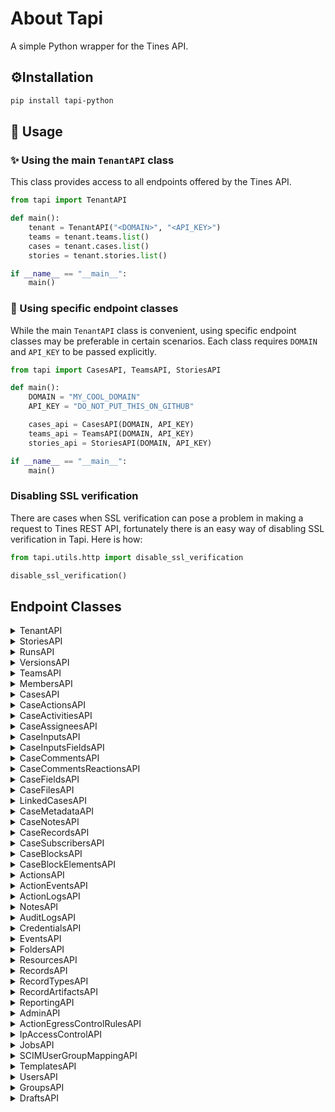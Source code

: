 # About Tapi
A simple Python wrapper for the Tines API.

## ⚙️Installation

```bash
pip install tapi-python
```

## 🔄 Usage

### ✨ Using the main `TenantAPI` class
This class provides access to all endpoints offered by the Tines API.

```python
from tapi import TenantAPI

def main():
    tenant = TenantAPI("<DOMAIN>", "<API_KEY>")
    teams = tenant.teams.list()
    cases = tenant.cases.list()
    stories = tenant.stories.list()

if __name__ == "__main__":
    main()
```

### 🔧 Using specific endpoint classes
While the main `TenantAPI` class is convenient, using specific endpoint classes may be preferable in certain scenarios. Each class requires `DOMAIN` and `API_KEY` to be passed explicitly.

```python
from tapi import CasesAPI, TeamsAPI, StoriesAPI

def main():
    DOMAIN = "MY_COOL_DOMAIN"
    API_KEY = "DO_NOT_PUT_THIS_ON_GITHUB"

    cases_api = CasesAPI(DOMAIN, API_KEY)
    teams_api = TeamsAPI(DOMAIN, API_KEY)
    stories_api = StoriesAPI(DOMAIN, API_KEY)

if __name__ == "__main__":
    main()
```

### Disabling SSL verification
There are cases when SSL verification can pose a problem in making a request to Tines REST API, fortunately
there is an easy way of disabling SSL verification in Tapi. Here is how:

```python
from tapi.utils.http import disable_ssl_verification

disable_ssl_verification()
```

## Endpoint Classes

<details>
<summary>TenantAPI</summary>
This class is designed to be used as a "parent" class from which all other endpoints in tines can be accessed.

### Methods

| **Method**          | **Description**                                                            |
|---------------------|----------------------------------------------------------------------------|
| `info`              | Retries information about the tenant.                                      |
| `web_statistics`    | Retrieve operational information about your web server. (Self Hosted Only) |
| `trigger_webhook`   | Trigger a webhook from the tenant or external tenants.                     |
| `worker_statistics` | Retrieve essential information about worker statistics. (Self Hosted Only) |

### Subclasses

| **Path**                | **Class**        | **Description**                        |
|-------------------------|------------------|----------------------------------------|
| `TenantAPI.cases`       | `CasesAPI`        | Manage cases.                          |
| `TenantAPI.teams`       | `TeamsAPI`       | Manage teams.                          |
| `TenantAPI.admin`       | `AdminAPI`       | Manage tenant through admin endpoints. |
| `TenantAPI.events`      | `EventsAPI`      | Manage tenant-wide action events.      |
| `TenantAPI.stories`     | `StoriesAPI`     | Manage workflows.                      |
| `TenantAPI.folders`     | `FoldersAPI`     | Manage folders.                        |
| `TenantAPI.records`     | `RecordsAPI`     | Manage records.                        |
| `TenantAPI.resources`   | `ResourcesAPI`   | Manage resources.                      |
| `TenantAPI.reporting`   | `ReportingAPI`   | Pull action performance & time saved   |
| `TenantAPI.audit_logs`  | `AuditLogsAPI`   | Pull tenant logs.                      |
| `TenantAPI.credentials` | `CredentialsAPI` | Manage tenant credentials.             |


### Usage:
```python
from json import dumps
from tapi import TenantAPI

def main():
    DOMAIN  = "my-cool-domain-1234"
    API_KEY = "do_not_put_this_on_github_lol"
    
    tenant = TenantAPI(DOMAIN, API_KEY)
    
    tenant_info = tenant.info()
    
    print(dumps(tenant_info, indent = 4))
```
```json5
{
    "body": {
        "stack": {...}
    },
    "headers": {...},
    "status_code": ...
}
```

</details>

<details>
<summary>StoriesAPI</summary>
Manage tines workflows.

### Methods

| **Method**     | **Description**                          |
|----------------|------------------------------------------|
| `create`       | Create story.                            |
| `get`          | Get story details.                       |
| `update`       | Update story details.                    |
| `list`         | List all stories in the tenant or team.  |
| `delete`       | Delete story.                            |
| `batch_delete` | Delete multiple stories.                 |
| `export`       | Export story.                            |
| `import_`      | Import story.                            |
| `disable`      | Update the disabled state of a story.    |

### Subclasses

| **Path**                           | **Class**          | **Description**              |
|------------------------------------|--------------------|------------------------------|
| `TenantAPI.stories.runs`           | `RunsAPI`          | Manage case runs.            |
| `TenantAPI.stories.notes`          | `NotesAPI`         | Manage case notes.           |
| `TenantAPI.stories.groups`         | `GroupsAPI`        | Pull action groups logs.     |
| `TenantAPI.stories.drafts`         | `DraftsAPI`        | Manage story drafts.         |
| `TenantAPI.stories.actions`        | `ActionsAPI`       | Manage case actions.         |
| `TenantAPI.stories.versions`       | `VersionsAPI`      | Manage case versions.        |
| `TenantAPI.stories.change_request` | `ChangeRequestAPI` | Manage case change requests. |

### Usage:

```python
from json import dumps
from tapi import StoriesAPI

def main():
    DOMAIN  = "my-cool-domain-1234"
    API_KEY = "do_not_put_this_on_github_lol"
    
    stories_api = StoriesAPI(DOMAIN, API_KEY)
    
    stories = stories_api.list()
    
    print(dumps(stories, indent = 4))
```
```json5
{
    "body": {
        "stories": [
            {
                "name": "Testing",
                "user_id": 1234,
                "description": null,
                "keep_events_for": 604800,
                "disabled": false,
                "priority": false
                //...[snip]...//
            }
        //...[snip]...//
        ]
    },
    "headers": {...},
    "status_code": ...
}
```

</details>

<details>
<summary>RunsAPI</summary>
Manage workflows runs.

### Methods

| **Method** | **Description**                            |
|------------|--------------------------------------------|
| `events`   | Retrieve a list of events for a story run. |
| `list`     | Retrieve a list of story runs.             |

### Subclasses
- **None**

### Usage

```python
from json import dumps
from tapi import RunsAPI

def main():
    DOMAIN  = "my-cool-domain-1234"
    API_KEY = "do_not_put_this_on_github_lol"
    
    story_run_api = RunsAPI(DOMAIN, API_KEY)
    
    runs = story_run_api.list(
        story_id = 1234
    )
    
    print(dumps(runs, indent = 4))
```
```json5
{
    "body": {
        "story_runs": [
            {
                "guid": "1b3087a2-1589-4fb8-8259-d74d38fccfb2",
                "duration": 0,
                "story_id": 1234,
                "start_time": "2025-01-27T21:13:20Z",
                "end_time": "2025-01-27T21:13:20Z",
                "action_count": 1,
                "event_count": 1,
                "story_mode": "LIVE"
            },
            //...[snip]...//
        ]
    },
    "headers": {...},
    "status_code": ...
}
```

</details>

<details>
<summary>VersionsAPI</summary>
Manage stories versions.

### Methods

| **Method** | **Description**                    |
|------------|------------------------------------|
| `create`   | Create a story version.            |
| `get`      | Retrieve a story version.          |
| `update`   | Update a story version.            |
| `list`     | Retrieve a list of story versions. |
| `delete`   | Delete a story version.            |

### Subclasses
- **None**

### Usage:

```python
from json import dumps
from tapi import VersionsAPI

def main():
    DOMAIN  = "my-cool-domain-1234"
    API_KEY = "do_not_put_this_on_github_lol"
    
    story_version_api = VersionsAPI(DOMAIN, API_KEY)
    
    versions = story_version_api.list(
        story_id = 1234
    )
    
    print(dumps(versions, indent = 4))
```
```json5
{
    "body": {
        "story_versions": [
            {
                "id": 69670,
                "name": "",
                "description": "",
                "timestamp": "2025-01-27T21:20:00Z"
            },
            //...[snip]...//
        ],
    },
    "headers": {...},
    "status_code": ...
}
```

</details>

<details>
<summary>TeamsAPI</summary>
Manage tines teams.

### Methods

| **Method** | **Description**                       |
|------------|---------------------------------------|
| `create`   | Create a team in Tines.               |
| `get`      | Retrieve a single team or case group. |
| `update`   | Update a team.                        |
| `list`     | Retrieve a list of teams.             |
| `delete`   | Delete a team or case group.          |

### Subclasses

| **Path**                  | **Class**          | **Description**      |
|---------------------------|--------------------|----------------------|
| `TenantAPI.teams.members` | `MembersAPI`       | Manage team members. |

### Usage:

```python
from json import dumps
from tapi import TeamsAPI

def main():
    DOMAIN  = "my-cool-domain-1234"
    API_KEY = "do_not_put_this_on_github_lol"
    
    teams_api = TeamsAPI(DOMAIN, API_KEY)
    
    teams = teams_api.list()
    
    print(dumps(teams, indent = 4))
```
```json5
{
    "body": {
        "teams": [
            {
                "id": 12345,
                "name": "My Team",
                "groups": []
            },
            //...[snip]...//
        ],
    },
    "headers": {...},
    "status_code": ...
}
```

</details>

<details>
<summary>MembersAPI</summary>
Manage teams members.

### Methods

| **Method**      | **Description**                     |
|-----------------|-------------------------------------|
| `list`          | Retrieve a list of team members.    |
| `remove`        | Remove a user from a team.          |
| `invite`        | Invite a user to join a team.       |
| `resend_invite` | Resend a team invitation to a user. |

### Subclasses
- **None**

### Usage:

```python
from json import dumps
from tapi import MembersAPI

def main():
    DOMAIN  = "my-cool-domain-1234"
    API_KEY = "do_not_put_this_on_github_lol"
    
    members_api = MembersAPI(DOMAIN, API_KEY)
    
    members = members_api.list(team_id = 1234)
    
    print(dumps(members, indent = 4))
```
```json5
{
    "body": {
        "members": [
            {
                "id": 1234,
                "first_name": "John",
                "last_name": "Doe",
                "email": "john@doe.io",
                "is_admin": true,
                "created_at": "2025-01-27T17:33:33Z",
                "last_seen": "2025-02-03T18:42:23Z",
                "invitation_accepted": true,
                "role": "TEAM_ADMIN"
            },
            //...[snip]...//
        ],
    },
    "headers": {...},
    "status_code": ...
}
```

</details>

<details>
<summary>CasesAPI</summary>
Manage tines cases.

### Methods

| **Method** | **Description**           |
|------------|---------------------------|
| `create`   | Create a case.            |
| `get`      | Retrieve a single case.   |
| `download` | Retrieve a PDF of a case. |
| `update`   | Update a case.            |
| `list`     | Retrieve a list of cases. |
| `delete`   | Delete a case.            |

### Subclasses

| **Path**                       | **Class**            | **Description**          |
|--------------------------------|----------------------|--------------------------|
| `TenantAPI.cases.files`        | `CaseFilesAPI`       | Manage case files.       |
| `TenantAPI.cases.notes`        | `CaseNotesAPI`       | Manage case notes.       |
| `TenantAPI.cases.inputs`       | `CaseInputsAPI`      | Manage case inputs.      |
| `TenantAPI.cases.fields`       | `CaseFieldsAPI`      | Manage case fields.      |
| `TenantAPI.cases.blocks`       | `CaseBlocksAPI`      | Manage case blocks.      |
| `TenantAPI.cases.linked_cases` | `LinkedCasesAPI`     | Manage linked cases.     |
| `TenantAPI.cases.actions`      | `CaseActionsAPI`     | Manage case actions.     |
| `TenantAPI.cases.records`      | `CaseRecordsAPI`     | Manage case records.     |
| `TenantAPI.cases.comments`     | `CaseCommentsAPI`    | Manage case comments.    |
| `TenantAPI.cases.metadata`     | `CaseMetadataAPI`    | Manage case metadata.    |
| `TenantAPI.cases.assignees`    | `CaseAssigneesAPI`   | Manage case assignees.   |
| `TenantAPI.cases.activities`   | `CaseActivitiesAPI`  | Manage case activities.  |
| `TenantAPI.cases.subscribers`  | `CaseSubscribersAPI` | Manage case subscribers. |

### Usage:

```python
from json import dumps
from tapi import CasesAPI

def main():
    DOMAIN  = "my-cool-domain-1234"
    API_KEY = "do_not_put_this_on_github_lol"
    
    case_api = CasesAPI(DOMAIN, API_KEY)
    
    cases = case_api.list()
    
    print(dumps(cases, indent = 4))
```
```json5
{
    "body": {
        "cases": [
            {
                "case_id": 1,
                "name": "My Case",
                "description": "",
                "status": "OPEN",
                "sub_status": {
                  "id": 38482,
                  "name": "To do"
                },
                //...[snip]...//
            },
        ],
    },
    "headers": {...},
    "status_code": ...
}
```

</details>

<details>
<summary>CaseActionsAPI</summary>
Manage case actions.

### Methods

| **Method**     | **Description**                                      |
|----------------|------------------------------------------------------|
| `create`       | Create a new case action on a specified case.        |
| `get`          | Retrieve a specific case action.                     |
| `update`       | Update an action.                                    |
| `list`         | Retrieve a list of case actions for a specific case. |
| `delete`       | Delete an existing case action.                      |
| `batch_update` | Update the actions on a case                         |

### Subclasses
- **None**

### Usage:

```python
from json import dumps
from tapi import CaseActionsAPI

def main():
    DOMAIN  = "my-cool-domain-1234"
    API_KEY = "do_not_put_this_on_github_lol"
    
    case_actions_api = CaseActionsAPI(DOMAIN, API_KEY)
    
    actions = case_actions_api.list(case_id=1234)
    
    print(dumps(actions, indent = 4))
```
```json5
{
    "body": {
        "case_id": 1234,
        "actions": [
            {
                "id": 29907,
                "url": "https://example.tines.com",
                "label": "Complete request",
                "story_name": null,
                "page_emoji": null,
                "story_emoji": null,
                "action_type": "page",
                "action_text": "Open",
                "created_at": "2025-02-03T18:41:59Z",
                "updated_at": "2025-02-03T18:41:59Z"
            },
            //...[snip]...//
        ],
    },
    "headers": {...},
    "status_code": ...
}
```

</details>

<details>
<summary>CaseActivitiesAPI</summary>
Manage case activities.

### Methods

| **Method** | **Description**                                |
|------------|------------------------------------------------|
| `get`      | Retrieve a single case activity.               |
| `list`     | Retrieve a list of case activities for a case. |

### Subclasses
- **None**

### Usage:

```python
from json import dumps
from tapi import CaseActivitiesAPI

def main():
    DOMAIN  = "my-cool-domain-1234"
    API_KEY = "do_not_put_this_on_github_lol"
    
    case_activities_api = CaseActivitiesAPI(DOMAIN, API_KEY)
    
    activities = case_activities_api.list(case_id=1234)
    
    print(dumps(activities, indent = 4))
```
```json5
{
    "body": {
        "case_id": 26,
        "activities": [
            {
                "id": 591299,
                "activity_type": "COMMENTED",
                "value": "Some random comment",
                "created_at": "2025-01-29T21:39:27Z",
                "user": {
                    "user_id": "6868",
                    "first_name": "John",
                    "last_name": "Doe",
                    "email": "john@doe.io",
                    "avatar_url": "",
                    "is_service_account": false
                },
                "reactions": []
            },
            //...[snip]...//
        ],
    },
    "headers": {...},
    "status_code": ...
}
```

</details>

<details>
<summary>CaseAssigneesAPI</summary>
Manage case assignees.

### Methods

| **Method** | **Description**                         |
|------------|-----------------------------------------|
| `list`     | Retrieve a list of assignees of a case. |

### Subclasses
- **None**

### Usage:

```python
from json import dumps
from tapi import CaseAssigneesAPI

def main():
    DOMAIN  = "my-cool-domain-1234"
    API_KEY = "do_not_put_this_on_github_lol"
    
    case_assignees_api = CaseAssigneesAPI(DOMAIN, API_KEY)
    
    assignees = case_assignees_api.list(case_id=1234)
    
    print(dumps(assignees, indent = 4))
```
```json5
{
    "body": {
        "case_id": 1234,
        "assignees": [...],
        //...[snip]...//
    },
    "headers": {...},
    "status_code": ...
}
```

</details>

<details>
<summary>CaseInputsAPI</summary>
Manage case inputs.

### Methods

| **Method** | **Description**                 |
|------------|---------------------------------|
| `create`   | Create a case input on a team.  |
| `get`      | Returns a case input.           |
| `list`     | Returns a list of case inputs.  |

### Subclasses

| **Path**                 | **Class**             | **Description**     |
|--------------------------|-----------------------|---------------------|
| `TenantAPI.cases.inputs` | `CaseInputsFieldsAPI` | Manage Case Inputs. |

### Usage:

```python
from json import dumps
from tapi import CaseInputsAPI

def main():
    DOMAIN  = "my-cool-domain-1234"
    API_KEY = "do_not_put_this_on_github_lol"
    
    case_inputs_api = CaseInputsAPI(DOMAIN, API_KEY)
    
    inputs = case_inputs_api.list()
    
    print(dumps(inputs, indent = 4))
```
```json5
{
    "body": {
        "case_inputs": [
            {
                "id": 412,
                "name": "Create Case Input Unit Test",
                "key": "create_case_input_unit_test",
                "input_type": "number",
                "validation_type": "none",
                "validation_options": {},
                "team": {
                    "id": 10445,
                    "name": "Collaboration Space"
                },
                "created_at": "2025-01-29T18:07:07Z",
                "updated_at": "2025-01-29T18:07:07Z"
            }
        ],
    },
    "headers": {...},
    "status_code": ...
}
```

</details>

<details>
<summary>CaseInputsFieldsAPI</summary>
Manage case input fields.

### Methods

| **Method** | **Description**                            |
|------------|--------------------------------------------|
| `list`     | Retrieve a list of fields of a case input. |

### Subclasses
- **None**

### Usage:

```python
from json import dumps
from tapi import CaseInputsFieldsAPI

def main():
    DOMAIN  = "my-cool-domain-1234"
    API_KEY = "do_not_put_this_on_github_lol"
    
    case_input_fields_api = CaseInputsFieldsAPI(DOMAIN, API_KEY)
    
    input_fields = case_input_fields_api.list(case_input_id=1234)
    
    print(dumps(input_fields, indent = 4))
```
```json5
{
    "body": {
        "fields": [
            {
                "id": 65221,
                "value": "2",
                "case": {
                    "id": 26
                },
                "case_input": {
                    "id": 412,
                    "name": "Input Name"
                }
            }
        ],
    },
    "headers": {...},
    "status_code": ...
}
```

</details>

<details>
<summary>CaseCommentsAPI</summary>
Manage case comments.

### Methods

| **Method** | **Description**                         |
|------------|-----------------------------------------|
| `create`   | Add a comment to a case.                |
| `get`      | Retrieve a single comment for a case.   |
| `update`   | Update an existing case comment.        |
| `list`     | Retrieve a list of comments for a case. |
| `delete`   | Delete a comment from a case.           |

### Subclasses

| **Path**                             | **Class**                  | **Description**                 |
|--------------------------------------|----------------------------|---------------------------------|
| `TenantAPI.cases.comments.reactions` | `CaseCommentsReactionsAPI` | Manage case comments reactions. |

### Usage:

```python
from json import dumps
from tapi import CaseCommentsAPI

def main():
    DOMAIN  = "my-cool-domain-1234"
    API_KEY = "do_not_put_this_on_github_lol"
    
    case_comments_api = CaseCommentsAPI(DOMAIN, API_KEY)
    
    comments = case_comments_api.list(case_id=1234)
    
    print(dumps(comments, indent = 4))
```
```json5
{
    "body": {
        "case_id": 1234,
        "comments": [
            {
                "id": 591299,
                "activity_type": "COMMENTED",
                "value": "Some Comment",
                "created_at": "2025-01-29T21:39:27Z",
                "user": {
                    "user_id": "6868",
                    "first_name": "John",
                    "last_name": "Doe",
                    "email": "john@doe.io",
                    "avatar_url": "",
                    "is_service_account": false
                },
                "reactions": []
            }
            //...[snip]...//
        ],
    },
    "headers": {...},
    "status_code": ...
}
```

</details>

<details>
<summary>CaseCommentsReactionsAPI</summary>
Manage comments reactions.

### Methods

| **Method** | **Description**                   |
|------------|-----------------------------------|
| `add`      | Add a reaction to a comment.      |
| `remove`   | Remove a reaction from a comment. |


### Subclasses
- **None**

### Usage:

```python
from json             import dumps
from tapi.utils.types import ReactionType
from tapi             import CaseCommentsReactionsAPI


def main():
    DOMAIN = "my-cool-domain-1234"
    API_KEY = "do_not_put_this_on_github_lol"

    comments_reactions_api = CaseCommentsReactionsAPI(DOMAIN, API_KEY)

    reaction = comments_reactions_api.add(
        case_id=1234,
        comment_id=5678,
        value=ReactionType.PLUS_ONE
    )

    print(dumps(reaction, indent=4))
```
```json5
{
    "body": {
        "reactions": [
            {
                "emoji": ":+1:",
                "reactants": [
                    {
                        "user_id": 6866,
                        "user_name": "John Doe",
                        "reacted_at": "2025-02-04T03:40:14+00:00"
                    }
                ]
            }
        ],
    //...[snip]...//
    },
    "headers": {...},
    "status_code": ...
}
```

</details>

<details>
<summary>CaseFieldsAPI</summary>
Manage case fields.

### Methods

| **Method** | **Description**                       |
|------------|---------------------------------------|
| `create`   | Add a field to a case.                |
| `get`      | Retrieve a single field for a case.   |
| `update`   | Update an existing case field.        |
| `list`     | Retrieve a list of fields for a case. |
| `delete`   | Delete a field from a case.           |

### Subclasses
- **None**

### Usage:

```python
from json import dumps
from tapi import CaseFieldsAPI

def main():
    DOMAIN  = "my-cool-domain-1234"
    API_KEY = "do_not_put_this_on_github_lol"
    
    case_fields_api = CaseFieldsAPI(DOMAIN, API_KEY)
    
    case_fields = case_fields_api.list(case_id=1234)
    
    print(dumps(case_fields, indent = 4))
```
```json5
{
    "body": {
        "case_id": 1234,
        "fields": [
            {
                "id": 65221,
                "value": "2",
                "case_input": {
                    "id": 412,
                    "key": "input_name",
                    "name": "Input Name"
                }
            },
            //...[snip]...//
        ],
    },
    "headers": {...},
    "status_code": ...
}
```

</details>

<details>
<summary>CaseFilesAPI</summary>
Manage case files.

### Methods

| **Method** | **Description**                      |
|------------|--------------------------------------|
| `create`   | Attach a file to a case.             |
| `get`      | Retrieve details for a case file.    |
| `list`     | Retrieve a list of files for a case. |
| `delete`   | Delete a file from a case.           |
| `download` | Retrieve a case file attachment.     |

### Subclasses
- **None**

### Usage:

```python
from json import dumps
from tapi import CaseFilesAPI

def main():
    DOMAIN  = "my-cool-domain-1234"
    API_KEY = "do_not_put_this_on_github_lol"
    
    case_files_api = CaseFilesAPI(DOMAIN, API_KEY)
    
    files = case_files_api.list(case_id=1234)
    
    print(dumps(files, indent = 4))
```
```json5
{
    "body": {
        "files": [
            {
                "id": 592294,
                "activity_type": "FILE_ATTACHED_AND_COMMENTED",
                "value": "Testing comment",
                "file": {
                    "filename": "My File",
                    "url": "https://my-cool-domain-1234.tines.com/api/v2/cases/1234/files/592294/download"
                },
                "created_at": "2025-02-01T22:14:36Z",
                "user": {
                    "user_id": "6868",
                    "first_name": "john",
                    "last_name": "doe",
                    "email": "john@doe.io",
                    "avatar_url": "",
                    "is_service_account": false
                },
                "reactions": []
            },
            //...[snip]...//
        ],
        //...[snip]...//
    },
    "headers": {...},
    "status_code": ...
}
```

</details>

<details>
<summary>LinkedCasesAPI</summary>
Manage linked cases.

### Methods

| **Method**     | **Description**                                        |
|----------------|--------------------------------------------------------|
| `create`       | Link two cases together by creating a new case link.   |
| `list`         | Retrieve the linked cases for a case.                  |
| `delete`       | Unlink two cases by deleting a case link.              |
| `batch_create` | Batch link cases together by creating a new case link. |

### Subclasses
- **None**

### Usage:

```python
from json import dumps
from tapi import LinkedCasesAPI

def main():
    DOMAIN  = "my-cool-domain-1234"
    API_KEY = "do_not_put_this_on_github_lol"
    
    link_case_api = LinkedCasesAPI(DOMAIN, API_KEY)
    
    linked_cases = link_case_api.list(case_id=1234)
    
    print(dumps(linked_cases, indent = 4))
```
```json5
{
    "body": {
        "case_id": 1234,
        "name": "Action Testing Case",
        "linked_cases": [
            {
                "case_id": 58,
                "name": "Case 2 link"
            }
        ],
        //...[snip]...//
    },
    "headers": {...},
    "status_code": ...
}
```

</details>

<details>
<summary>CaseMetadataAPI</summary>
Manage case metadata.

### Methods

| **Method**     | **Description**                                                 |
|----------------|-----------------------------------------------------------------|
| `create`       | Create new metadata key-value pairs for a specified case.       |
| `get`          | Retrieve a specific key-value pair from the metadata of a case. |
| `update`       | Update metadata key-value pairs for a case.                     |
| `list`         | Retrieve the metadata from a case.                              |
| `delete`       | Delete existing metadata key-value pairs in a case.             |

### Subclasses
- **None**

### Usage:

```python
from json import dumps
from tapi import CaseMetadataAPI

def main():
    DOMAIN  = "my-cool-domain-1234"
    API_KEY = "do_not_put_this_on_github_lol"
    
    case_metadata_api = CaseMetadataAPI(DOMAIN, API_KEY)
    
    metadata = case_metadata_api.list(case_id=1234)
    
    print(dumps(metadata, indent = 4))
```
```json5
{
    "body": {
        "case_id": 1234,
        "metadata": {
            "name": "John Doe",
        }
    },
    "headers": {...},
    "status_code": ...
}
```

</details>

<details>
<summary>CaseNotesAPI</summary>
Manage case notes.

### Methods

| **Method**     | **Description**                      |
|----------------|--------------------------------------|
| `create`       | Add a note to a case.                |
| `get`          | Retrieve a single note for a case.   |
| `update`       | Update an existing case note.        |
| `list`         | Retrieve a list of notes for a case. |
| `delete`       | Delete a note from a case.           |

### Subclasses
- **None**

### Usage:

```python
from json import dumps
from tapi import CaseNotesAPI

def main():
    DOMAIN  = "my-cool-domain-1234"
    API_KEY = "do_not_put_this_on_github_lol"
    
    case_notes_api = CaseNotesAPI(DOMAIN, API_KEY)
    
    notes = case_notes_api.list(case_id=1234)
    
    print(dumps(notes, indent = 4))
```
```json5
{
    "body": {
        "case_id": 1234,
        "notes": [
            {
                "id": 87,
                "title": "My Note",
                "content": "This is a very helpful note, as you can see",
                "color": "blue",
                "author": {
                    "user_id": "6868",
                    "first_name": "john",
                    "last_name": "doe",
                    "email": "john@doe.io",
                    "avatar_url": "",
                    "is_service_account": false
                },
                "created_at": "2025-02-02T20:58:53Z",
                "updated_at": "2025-02-02T20:58:53Z"
            },
            //...[snip]...//
        ],
        //...[snip]...//
    },
    "headers": {...},
    "status_code": ...
}
```

</details>

<details>
<summary>CaseRecordsAPI</summary>
Manage case records.

### Methods

| **Method**     | **Description**                                |
|----------------|------------------------------------------------|
| `create`       | Add an existing record to a case.              |
| `get`          | Retrieve a single record attached to a case.   |
| `list`         | Retrieve a list of records attached to a case. |
| `delete`       | Remove a record from a case.                   |

### Subclasses
- **None**

### Usage:

```python
from json import dumps
from tapi import CaseRecordsAPI

def main():
    DOMAIN  = "my-cool-domain-1234"
    API_KEY = "do_not_put_this_on_github_lol"
    
    case_records_api = CaseRecordsAPI(DOMAIN, API_KEY)
    
    records = case_records_api.list(case_id=1234)
    
    print(dumps(records, indent = 4))
```
```json5
{
    "body": {
        "case_id": 1234,
        "records": [
            {
                "record_type_id": 1419,
                "record_type_name": "My Record Type",
                "record_type_record_results": [...]
            },
            //...[snip]...//
        ],
        //...[snip]...//
    },
    "headers": {...},
    "status_code": ...
}
```

</details>

<details>
<summary>CaseSubscribersAPI</summary>
Manage case records.

### Methods

| **Method**     | **Description**                           |
|----------------|-------------------------------------------|
| `create`       | Subscribe to a case.                      |
| `list`         | Retrieve a list of subscribers of a case. |
| `delete`       | Unsubscribe from a case.                  |
| `batch_create` | Batch subscribe users to a case.          |

### Subclasses
- **None**

### Usage:

```python
from json import dumps
from tapi import CaseSubscribersAPI

def main():
    DOMAIN  = "my-cool-domain-1234"
    API_KEY = "do_not_put_this_on_github_lol"
    
    case_subs_api = CaseSubscribersAPI(DOMAIN, API_KEY)
    
    subscribers = case_subs_api.list(case_id=1234)
    
    print(dumps(subscribers, indent = 4))
```
```json5
{
    "body": {
        "case_id": 1234,
        "subscribers": [
            {
                "user_id": "6866",
                "first_name": "John",
                "last_name": "Doe",
                "email": "john@doe.io",
                "avatar_url": "https://www.gravatar.com/avatar/aaaabbbbccccddddeeeeffffgggghhhh",
                "id": 2231
            }
        ],
        //...[snip]...//
    },
    "headers": {...},
    "status_code": ...
}
```

</details>

<details>
<summary>CaseBlocksAPI</summary>
Manage case blocks.

### Methods

| **Method**     | **Description**                       |
|----------------|---------------------------------------|
| `create`       | Add a block to a case.                |
| `get`          | Retrieve a single block for a case.   |
| `update`       | Update an existing block.             |
| `list`         | Retrieve a list of blocks for a case. |
| `delete`       | Delete a block from a case.           |

### Subclasses

| **Path**                          | **Class**              | **Description**              |
|-----------------------------------|------------------------|------------------------------|
| `TenantAPI.cases.blocks.elements` | `CaseBlockElementsAPI` | Manage case blocks elements. |

### Usage:

```python
from json import dumps
from tapi import CaseBlocksAPI

def main():
    DOMAIN  = "my-cool-domain-1234"
    API_KEY = "do_not_put_this_on_github_lol"
    
    case_blocks_api = CaseBlocksAPI(DOMAIN, API_KEY)
    
    blocks = case_blocks_api.list(case_id = 1234)
    
    print(dumps(blocks, indent = 4))
```
```json5
{
    "body": {
        "blocks": [...],
        //...[snip]...//
    },
    "headers": {...},
    "status_code": ...
}
```

</details>

<details>
<summary>CaseBlockElementsAPI</summary>
Manage case block elements.

### Methods

| **Method**     | **Description**                       |
|----------------|---------------------------------------|
| `get`          | Retrieve a single block for a case.   |
| `update`       | Update an existing block.             |

### Subclasses
- **None**

### Usage:

```python
from json import dumps
from tapi import CaseBlockElementsAPI

def main():
    DOMAIN  = "my-cool-domain-1234"
    API_KEY = "do_not_put_this_on_github_lol"
    
    case_blocks_elements_api = CaseBlockElementsAPI(DOMAIN, API_KEY)
    
    element = case_blocks_elements_api.get(
        case_id    = 123,
        block_id   = 456,
        element_id = 789
    )
    
    print(dumps(element, indent = 4))
```
```json5
{
    "body": {
        "element_id": 789,
        "id": 456,
        "element_type": "note",
        //...[snip]...//
    },
    "headers": {...},
    "status_code": ...
}
```

</details>

<details>
<summary>ActionsAPI</summary>
Manage actions.

### Methods

| **Method**     | **Description**                        |
|----------------|----------------------------------------|
| `create`       | Create action.                         |
| `get`          | Retrieve details of a specific action. |
| `update`       | Update an action.                      |
| `list`         | Retrieve a list of actions.            |
| `delete`       | Delete a specific action.              |
| `clear_memory` | Clears action memory.                  |

### Subclasses

| **Path**                           | **Class**         | **Description**       |
|------------------------------------|-------------------|-----------------------|
| `TenantAPI.stories.actions.logs`   | `ActionLogsAPI`   | Manage action logs.   |
| `TenantAPI.stories.actions.events` | `ActionEventsAPI` | Manage action events. |


### Usage:

```python
from json import dumps
from tapi import ActionsAPI

def main():
    DOMAIN  = "my-cool-domain-1234"
    API_KEY = "do_not_put_this_on_github_lol"
    
    actions_api = ActionsAPI(DOMAIN, API_KEY)
    
    actions = actions_api.list(story_id=1234)
    
    print(dumps(actions, indent = 4))
```
```json5
{
    "body": {
        "agents": [
            {
                "id": 111111,
                "type": "Agents::EventTransformationAgent",
                "user_id": 6866,
                "options": {
                    "mode": "message_only",
                    "loop": false,
                    "payload": {
                        "message": "This is an automatically generated message from Tines"
                    }
                },
                "name": "My Action"
                //...[snip]...//
            }
        ],
        //...[snip]...//
    },
    "headers": {...},
    "status_code": ...
}
```

</details>

<details>
<summary>ActionEventsAPI</summary>
Manage action events.

### Methods

| **Method**     | **Description**                                          |
|----------------|----------------------------------------------------------|
| `list`         | Retrieve a list of events emitted by a specified action. |
| `delete`       | Delete all events emitted by a specific action.          |

### Subclasses
- **None**

### Usage:

```python
from json import dumps
from tapi import ActionEventsAPI

def main():
    DOMAIN  = "my-cool-domain-1234"
    API_KEY = "do_not_put_this_on_github_lol"
    
    action_events_api = ActionEventsAPI(DOMAIN, API_KEY)
    
    events = action_events_api.list(action_id=1234)
    
    print(dumps(events, indent = 4))
```
```json5
{
    "body": {
        "agents":[...],
        //...[snip]...//
    },
    "headers": {...},
    "status_code": ...
}
```

</details>

<details>
<summary>ActionLogsAPI</summary>
Manage action logs.

### Methods

| **Method**     | **Description**                               |
|----------------|-----------------------------------------------|
| `list`         | List all logs emitted by a specific action.   |
| `delete`       | Delete all logs emitted by a specific action. |

### Subclasses
- **None**

### Usage:

```python
from json import dumps
from tapi import ActionLogsAPI

def main():
    DOMAIN  = "my-cool-domain-1234"
    API_KEY = "do_not_put_this_on_github_lol"
    
    action_logs_api = ActionLogsAPI(DOMAIN, API_KEY)
    
    logs = action_logs_api.list(action_id=1234)
    
    print(dumps(logs, indent = 4))
```
```json5
{
    "body": {
        "action_logs":[...],
        //...[snip]...//
    },
    "headers": {...},
    "status_code": ...
}
```

</details>

<details>
<summary>NotesAPI</summary>
Manage story notes.

### Methods

| **Method** | **Description**                  |
|------------|----------------------------------|
| `create`   | Create a note on the storyboard. |
| `get`      | Retrieve a note.                 |
| `update`   | Update a note.                   |
| `list`     | List notes.                      |
| `delete`   | Delete a note.                   |

### Subclasses
- **None**

### Usage:

```python
from json import dumps
from tapi import NotesAPI

def main():
    DOMAIN  = "my-cool-domain-1234"
    API_KEY = "do_not_put_this_on_github_lol"
    
    notes_api = NotesAPI(DOMAIN, API_KEY)
    
    notes = notes_api.list()
    
    print(dumps(notes, indent = 4))
```
```json5
{
    "body": {
        "annotations":[...],
        //...[snip]...//
    },
    "headers": {...},
    "status_code": ...
}
```

</details>

<details>
<summary>AuditLogsAPI</summary>
Pull tenant audit logs.

### Methods

| **Method** | **Description**                                              |
|------------|--------------------------------------------------------------|
| `list`     | Returns a list of audit logs gathered from the Tines tenant. |

### Subclasses
- **None**

### Usage:

```python
from json             import dumps
from tapi             import AuditLogsAPI
from tapi.utils.types import AuditLogType


def main():
    DOMAIN = "my-cool-domain-1234"
    API_KEY = "do_not_put_this_on_github_lol"

    audit_logs_api = AuditLogsAPI(DOMAIN, API_KEY)

    logs = audit_logs_api.list(
        operation_name=[
            AuditLogType.STORY_CREATION
        ]
    )

    print(dumps(logs, indent=4))
```
```json5
{
    "body": {
        "audit_logs":[...],
        //...[snip]...//
    },
    "headers": {...},
    "status_code": ...
}
```

</details>


<details>
<summary>CredentialsAPI</summary>
Manage tenant credentials

### Methods

| **Method**             | **Description**                    |
|------------------------|------------------------------------|
| `get`                  | Retrieve a credential.             |
| `update`               | Update a credential.               |
| `list`                 | Retrieve a list of credentials.    |
| `delete`               | Delete a credential.               |
| `create_aws`           | Create a AWS credential.           |
| `create_http_request`  | Create a HTTP Request credential.  |
| `create_jwt`           | Create a JWT credential.           |
| `create_mtls`          | Create a MTLS credential.          |
| `create_multi_request` | Create a Multi Request credential. |
| `create_oauth`         | Create a OAUTH credential.         |
| `create_text`          | Create a TEXT credential.          |

### Subclasses
- **None**

### Usage:

```python
from json import dumps
from tapi import CredentialsAPI


def main():
    DOMAIN = "my-cool-domain-1234"
    API_KEY = "do_not_put_this_on_github_lol"

    credentials_api = CredentialsAPI(DOMAIN, API_KEY)

    creds = credentials_api.list()

    print(dumps(creds, indent=4))
```
```json5
{
    "body": {
        "user_credentials":[...],
        //...[snip]...//
    },
    "headers": {...},
    "status_code": ...
}
```

</details>


<details>
<summary>EventsAPI</summary>
Manage tenant-wide action events

### Methods

| **Method** | **Description**            |
|------------|----------------------------|
| `get`      | Retrieve an event.         |
| `list`     | Retrieve a list of events. |
| `re_emit`  | Re‑emit an event.          |

### Subclasses
- **None**

### Usage:

```python
from json import dumps
from tapi import EventsAPI


def main():
    DOMAIN = "my-cool-domain-1234"
    API_KEY = "do_not_put_this_on_github_lol"

    events_api = EventsAPI(DOMAIN, API_KEY)

    events = events_api.list()

    print(dumps(events, indent=4))
```
```json5
{
    "body": {
        "events":[...],
        //...[snip]...//
    },
    "headers": {...},
    "status_code": ...
}
```

</details>


<details>
<summary>FoldersAPI</summary>
Manage folders

### Methods

| **Method** | **Description**             |
|------------|-----------------------------|
| `create`   | Create a folder.            |
| `get`      | Retrieve a single folder.   |
| `udpate`   | Update a folder.            |
| `list`     | Retrieve a list of folders. |
| `delete`   | Delete a folder.            |

### Subclasses
- **None**

### Usage:

```python
from json import dumps
from tapi import FoldersAPI


def main():
    DOMAIN = "my-cool-domain-1234"
    API_KEY = "do_not_put_this_on_github_lol"

    folders_api = FoldersAPI(DOMAIN, API_KEY)

    folders = folders_api.list()

    print(dumps(folders, indent=4))
```
```json5
{
    "body": {
        "folders":[...],
        //...[snip]...//
    },
    "headers": {...},
    "status_code": ...
}
```

</details>


<details>
<summary>ResourcesAPI</summary>
Manage resources

### Methods

| **Method**        | **Description**                                                                |
|-------------------|--------------------------------------------------------------------------------|
| `create`          | Create a resource (text or json).                                              |
| `get`             | Retrieve a resource.                                                           |
| `udpate`          | Update a resource.                                                             |
| `list`            | Retrieve a list of resources.                                                  |
| `delete`          | Delete a resource.                                                             |
| `remove_element`  | Remove a top level element from an array or key from an object in a resource.  |
| `append_element`  | Append a string or an array to a resource.                                     |
| `replace_element` | Replace a top level element from an array or key from an object in a resource. |

### Subclasses
- **None**

### Usage:

```python
from json import dumps
from tapi import ResourcesAPI


def main():
    DOMAIN = "my-cool-domain-1234"
    API_KEY = "do_not_put_this_on_github_lol"

    resources_api = ResourcesAPI(DOMAIN, API_KEY)

    resources = resources_api.list()

    print(dumps(resources, indent=4))
```
```json5
{
    "body": {
        "global_resources":[...],
        //...[snip]...//
    },
    "headers": {...},
    "status_code": ...
}
```

</details>

<details>
<summary>RecordsAPI</summary>
Manage records.

### Methods

| **Method**     | **Description**             |
|----------------|-----------------------------|
| `create`       | Create record.              |
| `get`          | Retrieve a single record.   |
| `update`       | Updates a single record.    |
| `list`         | Retrieve a list of records. |
| `delete`       | Delete a record.            |


### Subclasses

| **Path**                      | **Class**            | **Description**           |
|-------------------------------|----------------------|---------------------------|
| `TenantAPI.records.types`     | `RecordTypesAPI`     | Manage record types.      |
| `TenantAPI.records.artifacts` | `RecordArtifactsAPI` | Manage records artifacts. |


### Usage:

```python
from json import dumps
from tapi import RecordsAPI

def main():
    DOMAIN  = "my-cool-domain-1234"
    API_KEY = "do_not_put_this_on_github_lol"
    
    records_api = RecordsAPI(DOMAIN, API_KEY)
    
    records = records_api.list(record_type_id=1234)
    
    print(dumps(records, indent = 4))
```
```json5
{
    "body": {
        "record_results": [...],
        //...[snip]...//
    },
    "headers": {...},
    "status_code": ...
}
```

</details>

<details>
<summary>RecordTypesAPI</summary>
Manage record types

### Methods

| **Method**        | **Description**                  |
|-------------------|----------------------------------|
| `create`          | Create a new record type.        |
| `get`             | Retrieve a single record type.   |
| `list`            | Retrieve a list of record types. |
| `delete`          | Delete a record type.            |

### Subclasses
- **None**

### Usage:

```python
from json import dumps
from tapi import RecordTypesAPI


def main():
    DOMAIN = "my-cool-domain-1234"
    API_KEY = "do_not_put_this_on_github_lol"

    record_types_api = RecordTypesAPI(DOMAIN, API_KEY)

    record_types = record_types_api.list(team_id=1234)

    print(dumps(record_types, indent=4))
```
```json5
{
    "body": {
        "record_types":[...],
        //...[snip]...//
    },
    "headers": {...},
    "status_code": ...
}
```

</details>

<details>
<summary>RecordArtifactsAPI</summary>
Pull record artifacts.

### Methods

| **Method**        | **Description**                         |
|-------------------|-----------------------------------------|
| `get`             | Retrieve an individual record artifact. |

### Subclasses
- **None**

### Usage:

```python
from json import dumps
from tapi import RecordArtifactsAPI


def main():
    DOMAIN = "my-cool-domain-1234"
    API_KEY = "do_not_put_this_on_github_lol"

    record_artifacts_api = RecordArtifactsAPI(DOMAIN, API_KEY)

    record_artifacts = record_artifacts_api.get(record_id = 1234, artifact_id = 5678)

    print(dumps(record_artifacts, indent=4))
```
```json5
{
    "body": {
        "id": 1,
        "value": "artifact value",
        "record_field": {
            "id": 1,
            "name": "record field name"
        },
        "created_at": "2024-02-16T15:37:39Z",
        "updated_at": "2024-02-16T15:37:39Z"
        //...[snip]...//
    },
    "headers": {...},
    "status_code": ...
}
```

</details>

<details>
<summary>ReportingAPI</summary>
Get action performance and time saved metrics 

### Methods

| **Method**           | **Description**                                               |
|----------------------|---------------------------------------------------------------|
| `action_performance` | Returns action performance in Tines.                          |
| `time_saved`         | Returns timed and dated records of time saved by using Tines. |

### Subclasses
- **None**

### Usage:

```python
from json import dumps
from tapi import ReportingAPI


def main():
    DOMAIN = "my-cool-domain-1234"
    API_KEY = "do_not_put_this_on_github_lol"

    reporting_api = ReportingAPI(DOMAIN, API_KEY)

    action_performance = reporting_api.action_performance()

    print(dumps(action_performance, indent=4))
```
```json5
{
    "body": {
        "action_performance": []
        //...[snip]...//
    },
    "headers": {...},
    "status_code": ...
}
```

</details>

<details>
<summary>AdminAPI</summary>
Manage tenant through admin endpoint

### Methods

| **Method**                         | **Description**                                                                          |
|------------------------------------|------------------------------------------------------------------------------------------|
| `set_custom_certificate_authority` | Set a custom certificate authority for use by all of your IMAP and HTTP Request actions. |
| `tunnel_health`                    | Retrieve the health status of tunnels.                                                   |

### Subclasses

| **Path**                                  | **Class**                     | **Description**                         |
|-------------------------------------------|-------------------------------|-----------------------------------------|
| `TenantAPI.admin.jobs`                    | `JobsAPI`                     | Manage tenant jobs. (Self Hosted Only)  |
| `TenantAPI.admin.users`                   | `UsersAPI`                    | Manage tenant-wide users.               |
| `TenantAPI.admin.templates`               | `TemplatesAPI`                | Manage templates.                       |
| `TenantAPI.admin.ip_access_control`       | `IpAccessControlAPI`          | Manage IP access control.               |
| `TenantAPI.admin.scim_user_group_mapping` | `SCIMUserGroupMappingAPI`     | Manage SCIM user group mappings.        |
| `TenantAPI.admin.egress_rules`            | `ActionEgressControlRulesAPI` | Manage egress rules. (Self Hosted Only) |


### Usage:

```python
from json import dumps
from tapi import AdminAPI


def main():
    DOMAIN = "my-cool-domain-1234"
    API_KEY = "do_not_put_this_on_github_lol"

    admin_api = AdminAPI(DOMAIN, API_KEY)

    set_sert = admin_api.set_custom_certificate_authority(
        name        = "default",
        certificate = "<PEM encoded X.509 certificate>"
    )

    print(dumps(set_sert, indent=4))
```
```json5
{
    "body": "",
    "headers": {...},
    "status_code": 200
}
```

</details>

<details>
<summary>ActionEgressControlRulesAPI</summary>
Manage egress control rules (Self Hosted Only)

### Methods

| **Method** | **Description**                                  |
|------------|--------------------------------------------------|
| `create`   | Create a new Action egress control rule.         |
| `get`      | Get an Action egress control rule by ID.         |
| `update`   | Update an existing action egress control rule.   |
| `list`     | List Action egress control rules for the tenant. |
| `delete`   | Delete an existing Action egress control rule.   |

### Subclasses
- **None**

### Usage:

```python
from json import dumps
from tapi import ActionEgressControlRulesAPI


def main():
    DOMAIN = "my-cool-domain-1234"
    API_KEY = "do_not_put_this_on_github_lol"

    egress_con_api = ActionEgressControlRulesAPI(DOMAIN, API_KEY)

    controls = egress_con_api.list()

    print(dumps(controls, indent=4))
```
```json5
{
    "body": {
      "admin/action_egress_control_rules": [],
      //...[snip]...//
    },
    "headers": {...},
    "status_code": ...
}
```

</details>

<details>
<summary>IpAccessControlAPI</summary>
Manage tenant IP access rules

### Methods

| **Method** | **Description**                              |
|------------|----------------------------------------------|
| `create`   | Create a new IP access control rule.         |
| `get`      | Get an IP access control rule by ID.         |
| `update`   | Update an existing IP access control rule.   |
| `list`     | List IP access control rules for the tenant. |
| `delete`   | Delete an existing IP access control rule.   |

### Subclasses
- **None**

### Usage:

```python
from json import dumps
from tapi import IpAccessControlAPI


def main():
    DOMAIN = "my-cool-domain-1234"
    API_KEY = "do_not_put_this_on_github_lol"

    ip_acc_con_api = IpAccessControlAPI(DOMAIN, API_KEY)

    ip_rules = ip_acc_con_api.list()

    print(dumps(ip_rules, indent=4))
```
```json5
{
    "body": {
      "admin/ip_access_control_rules": [],
      //...[snip]...//
    },
    "headers": {...},
    "status_code": ...
}
```

</details>

<details>
<summary>JobsAPI</summary>
Manage tenant jobs. (Self Hosted Only)

### Methods

| **Method**     | **Description**                                             |
|----------------|-------------------------------------------------------------|
| `list`         | Retrieve a list of dead, in progress, queued or retry jobs. |
| `delete`       | Delete all dead, queued or retry jobs.                      |
| `delete_by_id` | Delete all dead, queued or retry jobs by action id.         |


### Subclasses
- **None**

### Usage:

```python
from json import dumps
from tapi import JobsAPI


def main():
    DOMAIN = "my-cool-domain-1234"
    API_KEY = "do_not_put_this_on_github_lol"

    jobs_api = JobsAPI(DOMAIN, API_KEY)

    jobs = jobs_api.list(job_type = "dead")

    print(dumps(jobs, indent=4))
```
```json5
{
    "body": {
      "admin/dead_jobs": [],
      //...[snip]...//
    },
    "headers": {...},
    "status_code": ...
}
```

</details>

<details>
<summary>SCIMUserGroupMappingAPI</summary>
Manage SCIM user group mappings.

### Methods

| **Method** | **Description**                                    |
|------------|----------------------------------------------------|
| `list`     | Get the SCIM user group mappings for the tenant.   |
| `update`   | Update the SCIM user group mapping for the tenant. |

### Subclasses
- **None**

### Usage:

```python
from json import dumps
from tapi import SCIMUserGroupMappingAPI


def main():
    DOMAIN = "my-cool-domain-1234"
    API_KEY = "do_not_put_this_on_github_lol"

    scim_api = SCIMUserGroupMappingAPI(DOMAIN, API_KEY)

    scim_groups = scim_api.list()

    print(dumps(scim_groups, indent=4))
```
```json5
{
    "body": {
      "mappings": [],
      //...[snip]...//
    },
    "headers": {...},
    "status_code": ...
}
```

</details>

<details>
<summary>TemplatesAPI</summary>
Manage templates

### Methods

| **Method** | **Description**                       |
|------------|---------------------------------------|
| `create`   | Create a private template.            |
| `get`      | Retrieve a private template.          |
| `update`   | Update a private template.            |
| `list`     | Retrieve a list of private templates. |
| `delete`   | Delete a private template by ID.      |

### Subclasses
- **None**

### Usage:

```python
from json import dumps
from tapi import TemplatesAPI


def main():
    DOMAIN = "my-cool-domain-1234"
    API_KEY = "do_not_put_this_on_github_lol"

    templates_api = TemplatesAPI(DOMAIN, API_KEY)

    templates = templates_api.list()

    print(dumps(templates, indent=4))
```
```json5
{
    "body": {
      "admin/templates": [],
      //...[snip]...//
    },
    "headers": {...},
    "status_code": ...
}
```

</details>

<details>
<summary>UsersAPI</summary>
Manage tenant-wide users

### Methods

| **Method**          | **Description**                                                                |
|---------------------|--------------------------------------------------------------------------------|
| `create`            | Create a user in a Tines tenant.                                               |
| `get`               | Retrieve details of a specific user.                                           |
| `sign_in_activity`  | Retrieve a list of sign-in activities by a specified user.                     |
| `update`            | Update a User.                                                                 |
| `list`              | Retrieve a list of users from the Tines tenant.                                |
| `delete`            | Delete a specific user.                                                        |
| `resend_invitation` | Resend platform invitation to specified user.                                  |
| `expire_session`    | Expires a user’s session, signing them out of the Tines tenant on all devices. |

### Subclasses
- **None**

### Usage:

```python
from json import dumps
from tapi import UsersAPI


def main():
    DOMAIN = "my-cool-domain-1234"
    API_KEY = "do_not_put_this_on_github_lol"

    users_api = UsersAPI(DOMAIN, API_KEY)

    users = users_api.list()

    print(dumps(users, indent=4))
```
```json5
{
    "body": {
      "admin/users": [],
      //...[snip]...//
    },
    "headers": {...},
    "status_code": ...
}
```

</details>

<details>
<summary>GroupsAPI</summary>
Pull group actions events and logs

### Methods

| **Method**        | **Description**                            |
|-------------------|--------------------------------------------|
| `list_run_events` | Retrieve a list of events for a group run. |
| `list_runs`       | Retrieve a list of group runs.             |


### Subclasses
- **None**

### Usage:

```python
from json import dumps
from tapi import GroupsAPI


def main():
    DOMAIN = "my-cool-domain-1234"
    API_KEY = "do_not_put_this_on_github_lol"

    groups_api = GroupsAPI(DOMAIN, API_KEY)

    events = groups_api.list_run_events(
        group_id = 1234,
        group_run_guid = "aaaabbbbccccddddeeeeffff"
    )

    print(dumps(events, indent=4))
```
```json5
{
    "body": {
      "group_run_events": [],
      //...[snip]...//
    },
    "headers": {...},
    "status_code": ...
}
```

</details>

<details>
<summary>DraftsAPI</summary>
Manage story drafts

### Methods

| **Method** | **Description**                        |
|------------|----------------------------------------|
| `create`   | Create a new draft for a story.        |
| `list`     | Retrieve a list of drafts for a story. |
| `delete`   | Delete a draft for a story.            |


### Subclasses
- **None**

### Usage:

```python
from json import dumps
from tapi import DraftsAPI


def main():
    DOMAIN = "my-cool-domain-1234"
    API_KEY = "do_not_put_this_on_github_lol"

    drafts_api = DraftsAPI(DOMAIN, API_KEY)

    drafts = drafts_api.list(story_id = 1234)

    print(dumps(drafts, indent=4))
```
```json5
{
    "body": {
      "drafts": [],
      //...[snip]...//
    },
    "headers": {...},
    "status_code": ...
}
```

</details>